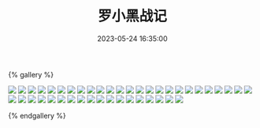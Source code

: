 ﻿---
title: 罗小黑战记
date: 2023-05-24 16:35:00
comments: false
---

{% gallery %}

![](https://cdn.staticaly.com/gh/1405720461/images@master/Luo_XiaoHei/1.webp)
![](https://cdn.staticaly.com/gh/1405720461/images@master/Luo_XiaoHei/2.webp)
![](https://cdn.staticaly.com/gh/1405720461/images@master/Luo_XiaoHei/3.webp)
![](https://cdn.staticaly.com/gh/1405720461/images@master/Luo_XiaoHei/4.webp)
![](https://cdn.staticaly.com/gh/1405720461/images@master/Luo_XiaoHei/5.webp)
![](https://cdn.staticaly.com/gh/1405720461/images@master/Luo_XiaoHei/6.webp)
![](https://cdn.staticaly.com/gh/1405720461/images@master/Luo_XiaoHei/7.webp)
![](https://cdn.staticaly.com/gh/1405720461/images@master/Luo_XiaoHei/8.webp)
![](https://cdn.staticaly.com/gh/1405720461/images@master/Luo_XiaoHei/9.webp)
![](https://cdn.staticaly.com/gh/1405720461/images@master/Luo_XiaoHei/10.webp)
![](https://cdn.staticaly.com/gh/1405720461/images@master/Luo_XiaoHei/11.webp)
![](https://cdn.staticaly.com/gh/1405720461/images@master/Luo_XiaoHei/12.webp)
![](https://cdn.staticaly.com/gh/1405720461/images@master/Luo_XiaoHei/13.webp)
![](https://cdn.staticaly.com/gh/1405720461/images@master/Luo_XiaoHei/14.webp)
![](https://cdn.staticaly.com/gh/1405720461/images@master/Luo_XiaoHei/15.webp)
![](https://cdn.staticaly.com/gh/1405720461/images@master/Luo_XiaoHei/16.webp)
![](https://cdn.staticaly.com/gh/1405720461/images@master/Luo_XiaoHei/17.webp)
![](https://cdn.staticaly.com/gh/1405720461/images@master/Luo_XiaoHei/18.webp)
![](https://cdn.staticaly.com/gh/1405720461/images@master/Luo_XiaoHei/19.webp)
![](https://cdn.staticaly.com/gh/1405720461/images@master/Luo_XiaoHei/20.webp)
![](https://cdn.staticaly.com/gh/1405720461/images@master/Luo_XiaoHei/21.webp)
![](https://cdn.staticaly.com/gh/1405720461/images@master/Luo_XiaoHei/22.webp)
![](https://cdn.staticaly.com/gh/1405720461/images@master/Luo_XiaoHei/23.webp)
![](https://cdn.staticaly.com/gh/1405720461/images@master/Luo_XiaoHei/24.webp)
![](https://cdn.staticaly.com/gh/1405720461/images@master/Luo_XiaoHei/25.webp)
![](https://cdn.staticaly.com/gh/1405720461/images@master/Luo_XiaoHei/26.webp)
![](https://cdn.staticaly.com/gh/1405720461/images@master/Luo_XiaoHei/27.webp)
![](https://cdn.staticaly.com/gh/1405720461/images@master/Luo_XiaoHei/28.webp)
![](https://cdn.staticaly.com/gh/1405720461/images@master/Luo_XiaoHei/29.webp)
![](https://cdn.staticaly.com/gh/1405720461/images@master/Luo_XiaoHei/30.webp)
![](https://cdn.staticaly.com/gh/1405720461/images@master/Luo_XiaoHei/31.webp)
![](https://cdn.staticaly.com/gh/1405720461/images@master/Luo_XiaoHei/32.webp)
![](https://cdn.staticaly.com/gh/1405720461/images@master/Luo_XiaoHei/33.webp)
![](https://cdn.staticaly.com/gh/1405720461/images@master/Luo_XiaoHei/34.webp)
![](https://cdn.staticaly.com/gh/1405720461/images@master/Luo_XiaoHei/35.webp)
![](https://cdn.staticaly.com/gh/1405720461/images@master/Luo_XiaoHei/36.webp)
![](https://cdn.staticaly.com/gh/1405720461/images@master/Luo_XiaoHei/37.webp)
![](https://cdn.staticaly.com/gh/1405720461/images@master/Luo_XiaoHei/38.webp)
![](https://cdn.staticaly.com/gh/1405720461/images@master/Luo_XiaoHei/39.webp)
![](https://cdn.staticaly.com/gh/1405720461/images@master/Luo_XiaoHei/40.webp)
![](https://cdn.staticaly.com/gh/1405720461/images@master/Luo_XiaoHei/41.webp)
![](https://cdn.staticaly.com/gh/1405720461/images@master/Luo_XiaoHei/42.webp)
![](https://cdn.staticaly.com/gh/1405720461/images@master/Luo_XiaoHei/43.webp)

{% endgallery %}
